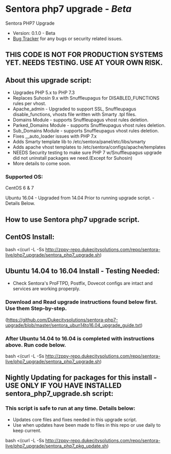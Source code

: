 # Sentora php7 upgrade - *Beta*
 Sentora PHP7 Upgrade

* Version: 0.1.0 - Beta
* [Bug Tracker](https://github.com/Dukecitysolutions/sentora-php7-upgrade/issues) for any bugs or security related issues.

## THIS CODE IS NOT FOR PRODUCTION SYSTEMS YET. NEEDS TESTING. USE AT YOUR OWN RISK.

## About this upgrade script:
* Upgrades PHP 5.x to PHP 7.3
* Replaces Suhosin 9.x with Snuffleupagus for DISABLED_FUNCTIONS rules per vhost.
* Apache_admin - Upgraded to support SSL, Snuffleupagus disable_functions, vhosts file written with Smarty .tpl files.
* Domains Module - supports Snuffleupagus vhost rules deletion.
* Parked_Domains Module - supports Snuffleupagus vhost rules deletion.
* Sub_Domains Module - supports Snuffleupagus vhost rules deletion.
* Fixes __auto_loader issues with PHP 7.x
* Adds Smarty template lib to /etc/sentora/panel/etc/libs/smarty
* Adds apache vhost templates to /etc/sentora/configs/apache/templates
* NEEDS Security testing to make sure PHP 7 w/Snuffleupagus upgrade did not uninstall packages we need.(Except for Suhosin)
* More details to come soon.

### Supported OS:

CentOS 6 & 7

Ubuntu 16.04 - Upgraded from 14.04 Prior to running upgrade script. - Details Below.


## How to use Sentora php7 upgrade script.

## CentOS Install:
bash <(curl -L -Ss http://zppy-repo.dukecitysolutions.com/repo/sentora-live/php7_upgrade/sentora_php7_upgrade.sh)


## Ubuntu 14.04 to 16.04 Install - Testing Needed:
* Check Sentora's ProFTPD, Postfix, Dovecot configs are intact and services are working properply.

### Download and Read upgrade instructions found below first. Use them Step-by-step.
(https://github.com/Dukecitysolutions/sentora-php7-upgrade/blob/master/sentora_ubun14to16.04_upgrade_guide.txt)

### After Ubuntu 14.04 to 16.04 is completed with instructions above. Run code below.

bash <(curl -L -Ss http://zppy-repo.dukecitysolutions.com/repo/sentora-live/php7_upgrade/sentora_php7_upgrade.sh)

## Nightly Updating for packages for this install - USE ONLY IF YOU HAVE INSTALLED sentora_php7_upgrade.sh script:
### This script is safe to run at any time. Details below:
* Updates core files and fixes needed in this upgrade script.
* Use when updates have been made to files in this repo or use daily to keep current.

bash <(curl -L -Ss http://zppy-repo.dukecitysolutions.com/repo/sentora-live/php7_upgrade/sentora_php7_pkg_update.sh)
